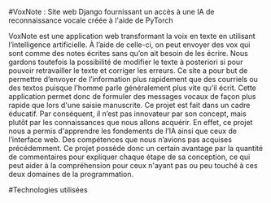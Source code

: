 #VoxNote : Site web Django fournissant un accès à une IA de reconnaissance vocale créée à l'aide de PyTorch

VoxNote est une application web transformant la voix en texte en utilisant l’intelligence artificielle. À l’aide de celle-ci, on peut envoyer des vox qui sont comme des notes écrites sans qu’on ait besoin de les écrire. Nous gardons toutefois la possibilité de modifier le texte à posteriori si pour pouvoir retravailler le texte et corriger les erreurs. Ce site a pour but de permettre d’envoyer de l’information plus rapidement que des courriels ou des textos puisque l'homme parle généralement plus vite qu'il écrit. Cette application permet donc de formuler des messages vocaux de façon plus rapide que lors d'une saisie manuscrite. 
Ce projet est fait dans un cadre éducatif. Par conséquent, il n’est pas innovateur par son concept, mais plutôt par les connaissances que nous allons acquérir. En effet, ce projet nous a permis d'apprendre les fondements de l’IA ainsi que ceux de l’interface web. Des compétences que nous n’avions pas acquises précédemment. 
Ce projet possède donc un certain avantage par la quantité de commentaires pour expliquer chaque étape de sa conception, ce qui peut aider à la compréhension pour ceux n'ayant pas ou peu touché à ces deux domaines de la programmation.

#Technologies utilisées
